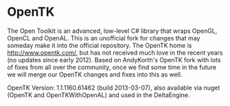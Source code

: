 OpenTK
======

The Open Toolkit is an advanced, low-level C# library that wraps OpenGL, OpenCL and OpenAL. This is an unofficial fork for changes that may someday make it into the official repository. The OpenTK home is http://www.opentk.com/, but has not received much love in the recent years (no updates since early 2012).
Based on AndyKorth's OpenTK fork with lots of fixes from all over the community, once we find some time in the future we will merge our OpenTK changes and fixes into this as well.

OpenTK Version: 1.1.1160.61462 (build 2013-03-07), also available via nuget (OpenTK and OpenTKWithOpenAL) and used in the DeltaEngine.
